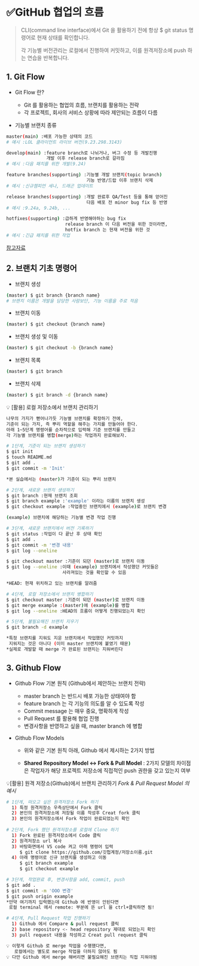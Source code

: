 # ✅GitHub 협업의 흐름

> CLI(command line interface)에서 Git 을 활용하기 전에 항상
> $ git status 명령어로 현재 상태를 확인합니다. 
>
> 각 기능별 버전관리는 로컬에서 진행하여 커밋하고,
> 이를 원격저장소에 push 하는 연습을 반복합니다.



## 1. Git Flow

   * Git Flow 란?

     * Git 를 활용하는 협업의 흐름, 브랜치를 활용하는 전략
     * 각 프로젝트, 회사의 서비스 상황에 따라 제안되는 흐름이 다름
     
     
   
   * 기능별 브랜치 종류

   ```bash
   master(main) :배포 가능한 상태의 코드
   # 예시 :LOL 클라이언트 라이브 버전(9.23.298.3143)
   
   develop(main) :feature branch로 나뉘거나, 버그 수정 등 개발진행
                  개발 이후 release branch로 갈라짐
   # 예시 :다음 패치를 위한 개발(9.24)
   
   feature branches(supporting) :기능별 개발 브랜치(topic branch)
                                 기능 반영/드랍 이후 브랜치 삭제
   # 예시 :신규챔피언 세나, 드래곤 업데이트
   
   release branches(supporting) :개발 완료후 QA/Test 등을 통해 얻어진
                                 다음 배포 전 minor bug fix 등 반영
   # 예시 :9.24a, 9.24b, ...
   
   hotfixes(supporting) :급하게 반영해야하는 bug fix
                         release branch 이 다음 버전을 위한 것이라면,
                         hotfix branch 는 현재 버전을 위한 것
   # 예시 :긴급 패치를 위한 작업
   ```

   [참고자료](https://nvie.com/posts/a-successful-git-branching-model/)



## 2. 브랜치 기초 명령어

   * 브랜치 생성

   ```bash
   (master) $ git branch {branch name}
   # 브랜치 이름은 개발을 담당한 사람보단, 기능 이름을 주로 적음
   ```

   * 브랜치 이동

   ```bash
   (master) $ git checkout {branch name}
   ```

   * 브랜치 생성 및 이동

   ```bash
   (master) $ git checkout -b {branch name}
   ```

   * 브랜치 목록

   ```bash
   (master) $ git branch
   ```

   * 브랜치 삭제

   ```bash
   (master) $ git branch -d {branch name}
   ```

   

   💡 [활용] 로컬 저장소에서 브랜치 관리하기

   ```bash
   나무의 가지가 뻗어나가듯 기능별 브랜치를 확장하기 전에,
   기준이 되는 가지, 즉 뿌리 역할을 해주는 가지를 만들어야 한다.
   아래 1~5단계 명령어를 순차적으로 입력해 기준 브랜치를 만들고
   각 기능별 브랜치를 병합(merge)하는 작업까지 완료해보자.
   
   # 1단계, 기준이 되는 브랜치 생성하기
   $ git init
   $ touch README.md
   $ git add .
   $ git commit -m 'Init'
   
   *본 실습에서는 (master)가 기준이 되는 뿌리 브랜치
   
   # 2단계, 새로운 브랜치 생성하기
   $ git branch :현재 브랜치 조회
   $ git branch example :'example' 이라는 이름의 브랜치 생성
   $ git checkout example :작업중인 브랜치에서 (example)로 브랜치 변경
   
   (example) 브랜치에 해당하는 기능별 변경 작업 진행
   
   # 3단계, 새로운 브랜치에서 버전 기록하기
   $ git status :작업이 다 끝난 후 상태 확인
   $ git add . 
   $ git commit -m '변경 내용'
   $ git log --oneline
   
   $ git checkout master :기준이 되던 (master)로 브랜치 이동
   $ git log --oneline :이때 (example) 브랜치에서 작성했던 커밋들은 
                        사라져있는 것을 확인할 수 있음
   
   *HEAD: 현재 위치하고 있는 브랜치를 알려줌
   
   # 4단계, 로컬 저장소에서 브랜치 병합하기
   $ git checkout master :기준이 되던 (master)로 브랜치 이동
   $ git merge example :(master)에 (example)를 병합
   $ git log --oneline :HEAD의 흐름이 어떻게 진행되었는지 확인
   
   # 5단계, 불필요해진 브랜치 지우기
   $ git branch -d example 
   
   *특정 브랜치를 지워도 지운 브랜치에서 작업했던 커밋까지
    지워지는 것은 아니다 (이미 master 브랜치에 붙였기 때문)
   *실제로 개발할 때 merge 가 완료된 브랜치는 지워버린다
   ```

   

## 3. Github Flow

   * Github Flow 기본 원칙 (Github에서 제안하는 브랜치 전략)

     * master branch 는 반드시 배포 가능한 상태여야 함
     * feature branch 는 각 기능의 의도를 알 수 있도록 작성
     * Commit message 는 매우 중요, 명확하게 작성
     * Pull Request 를 활용해 협업 진행
     * 변경사항을 반영하고 싶을 때, master branch 에 병합

     

   * Github Flow Models
     * 위와 같은 기본 원칙 아래, Github 에서 제시하는 2가지 방법

     * **Shared Repository Model ↔️ Fork & Pull Model**
       : 2가지 모델의 차이점은 작업자가 해당 프로젝트 저장소에 
        직접적인 push 권한을 갖고 있는지 여부
       
       
       

   💡[활용] 원격 저장소(Github)에서 브랜치 관리하기
                                                       *Fork & Pull Request Model 의 예시*

```bash
# 1단계, 떠오고 싶은 원격저장소 Fork 하기
  1) 특정 원격저장소 우측상단에서 Fork 클릭
  2) 본인의 원격저장소에 저장될 이름 작성후 Creat fork 클릭
  3) 본인의 원격저장소에서 Fork 작업이 완료되었는지 확인
  
# 2단계, Fork 했던 원격저장소를 로컬에 Clone 하기
  1) Fork 완료된 원격저장소에서 Code 클릭
  2) 원격저장소 url 복사
  3) 바탕화면에서 VS code 켜고 아래 명령어 입력
     $ git clone https://github.com/깃헙계정/저장소이름.git
  4) 아래 명령어로 신규 브랜치를 생성하고 이동
     $ git branch example
     $ git checkout example

# 3단계, 작업완료 후, 변경사항을 add, commit, push
$ git add .
$ git commit -m 'OOO 변경'
$ git push origin example
*만약 여기까지 입력했는데 Github 에 반영이 안된다면
 로컬 terminal 에서 remote: 부분에 뜬 url 을 ctrl+클릭하면 됨!

# 4단계, Pull Request 작업 진행하기
  1) Github 에서 Compare & pull request 클릭
  2) base repository <- head repository 제대로 되었는지 확인
  3) pull request 내용을 작성하고 Creat pull request 클릭

💡 이렇게 Github 로 merge 작업을 수행했다면, 
   로컬에서는 별도로 merge 작업을 더하지 않아도 됨
💡 다만 Github 에서 merge 해버리면 불필요해진 브랜치는 직접 지워야됨
```
